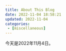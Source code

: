 ```yaml
---
title: About This Blog
date: 2022-11-04 18:58:21
updated: 2022-11-04
categories:
 - [miscellaneous]
---
```


今天是2022年11月4日。


